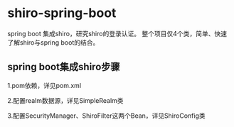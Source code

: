 # shiro-spring-boot

spring boot 集成shiro，研究shiro的登录认证。
整个项目仅4个类，简单、快速了解shiro与spring boot的结合。


## spring boot集成shiro步骤
  1.pom依赖，详见pom.xml
  
  2.配置realm数据源，详见SimpleRealm类
  
  3.配置SecurityManager、ShiroFilter这两个Bean，详见ShiroConfig类
  
